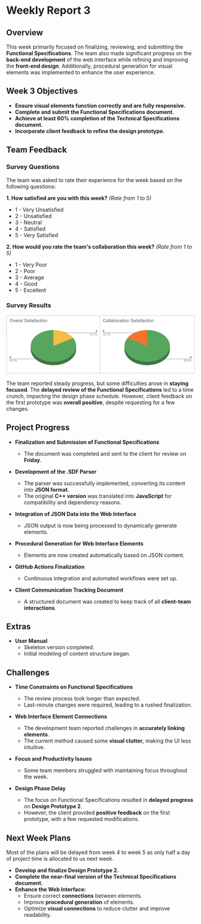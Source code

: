 # **Weekly Report 3**  

## **Overview**  

This week primarily focused on finalizing, reviewing, and submitting the **Functional Specifications**. The team also made significant progress on the **back-end development** of the web interface while refining and improving the **front-end design**. Additionally, procedural generation for visual elements was implemented to enhance the user experience.

## **Week 3 Objectives**  

- **Ensure visual elements function correctly and are fully responsive.**  
- **Complete and submit the Functional Specifications document.**  
- **Achieve at least 60% completion of the Technical Specifications document.**  
- **Incorporate client feedback to refine the design prototype.**  

## **Team Feedback**  

### **Survey Questions**  

The team was asked to rate their experience for the week based on the following questions:  

**1. How satisfied are you with this week?** _(Rate from 1 to 5)_  
- 1 - Very Unsatisfied  
- 2 - Unsatisfied  
- 3 - Neutral  
- 4 - Satisfied  
- 5 - Very Satisfied  

**2. How would you rate the team's collaboration this week?** _(Rate from 1 to 5)_  
- 1 - Very Poor  
- 2 - Poor  
- 3 - Average  
- 4 - Good  
- 5 - Excellent  

### **Survey Results**  

![alt text](./images/kpis-week3.png)

The team reported steady progress, but some difficulties arose in **staying focused**. The **delayed review of the Functional Specifications** led to a time crunch, impacting the design phase schedule. However, client feedback on the first prototype was **overall positive**, despite requesting for a few changes.  

## **Project Progress**  

- **Finalization and Submission of Functional Specifications**  
  - The document was completed and sent to the client for review on **Friday**.  

- **Development of the .SDF Parser**  
  - The parser was successfully implemented, converting its content into **JSON format**.  
  - The original **C++ version** was translated into **JavaScript** for compatibility and dependency reasons.  
  
- **Integration of JSON Data into the Web Interface**  
  - JSON output is now being processed to dynamically generate elements.  
  
- **Procedural Generation for Web Interface Elements**  
  - Elements are now created automatically based on JSON content.  
  
- **GitHub Actions Finalization**  
  - Continuous integration and automated workflows were set up.  
  
- **Client Communication Tracking Document**  
  - A structured document was created to keep track of all **client-team interactions**.

## **Extras**  

- **User Manual**  
  - Skeleton version completed.  
  - Initial modeling of content structure began.  

## **Challenges**  

- **Time Constraints on Functional Specifications**  
  - The review process took longer than expected.  
  - Last-minute changes were required, leading to a rushed finalization.  
  
- **Web Interface Element Connections**  
  - The development team reported challenges in **accurately linking elements**.  
  - The current method caused some **visual clutter**, making the UI less intuitive.  
  
- **Focus and Productivity Issues**  
  - Some team members struggled with maintaining focus throughout the week.  
  
- **Design Phase Delay**  
  - The focus on Functional Specifications resulted in **delayed progress** on **Design Prototype 2**.  
  - However, the client provided **positive feedback** on the first prototype, with a few requested modifications.  

## **Next Week Plans**  

Most of the plans will be delayed from week 4 to week 5 as only half a day of project time is allocated to us next week. 

- **Develop and finalize Design Prototype 2.**  
- **Complete the near-final version of the Technical Specifications document.**  
- **Enhance the Web Interface:**  
  - Ensure correct **connections** between elements.  
  - Improve **procedural generation** of elements.  
  - Optimize **visual connections** to reduce clutter and improve readability.  

